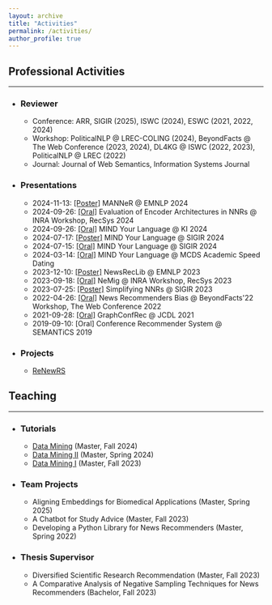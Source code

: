 ```yaml
---
layout: archive
title: "Activities"
permalink: /activities/
author_profile: true
---
```


## Professional Activities
--------------------------

* ### Reviewer
  * Conference: ARR, SIGIR (2025), ISWC (2024), ESWC (2021, 2022, 2024)
  * Workshop: PoliticalNLP @ LREC-COLING (2024), BeyondFacts @ The Web Conference (2023, 2024), DL4KG @ ISWC (2022, 2023), PoliticalNLP @ LREC (2022)  
  * Journal: Journal of Web Semantics, Information Systems Journal

* ### Presentations
  * 2024-11-13: [[Poster]](https://andreeaiana.github.io/files/13112014_findings_emnlp.pdf) MANNeR @ EMNLP 2024
  * 2024-09-26: [[Oral]](https://andreeaiana.github.io/files/18102024_workshop_inra.pdf) Evaluation of Encoder Architectures in NNRs @ INRA Workshop, RecSys 2024
  * 2024-09-26: [[Oral]](https://andreeaiana.github.io/files/26092024_extended_abstract_ki.pdf) MIND Your Language @ KI 2024
  * 2024-07-17: [[Poster]](https://andreeaiana.github.io/files/17072024_resource_sigir.pdf) MIND Your Language @ SIGIR 2024
  * 2024-07-15: [[Oral]](https://andreeaiana.github.io/files/15072024_resource_sigir.pdf) MIND Your Language @ SIGIR 2024
  * 2024-03-14: [[Oral]](https://andreeaiana.github.io/files/240314_mcds_academic_speed_dating.pdf) MIND Your Language @ MCDS Academic Speed Dating
  * 2023-12-10: [[Poster]](https://andreeaiana.github.io/files/231210_demo_emnlp.pdf) NewsRecLib @ EMNLP 2023
  * 2023-09-18: [[Oral]](https://andreeaiana.github.io/files/230918_workshop_recsys.pdf) NeMig @ INRA Workshop, RecSys 2023
  * 2023-07-25: [[Poster]](https://andreeaiana.github.io/files/230725_short_sigir.pdf) Simplifying NNRs @ SIGIR 2023
  * 2022-04-26: [[Oral]](https://andreeaiana.github.io/files/220426_workshop_webconf.pdf) News Recommenders Bias @ BeyondFacts'22 Workshop, The Web Conference 2022
  * 2021-09-28: [[Oral]](https://andreeaiana.github.io/files/210928_long_jcdl.pdf) GraphConfRec @ JCDL 2021
  * 2019-09-10: [Oral] Conference Recommender System @ SEMANTiCS 2019


* ### Projects
  * [ReNewRS](https://www.uni-mannheim.de/dws/research/projects/renewrs/)

## Teaching
-----------

* ### Tutorials
  * [Data Mining](https://www.uni-mannheim.de/dws/teaching/course-details/courses-for-master-candidates/ie-500-data-mining/) (Master, Fall 2024)
  * [Data Mining II](https://www.uni-mannheim.de/dws/teaching/course-details/courses-for-master-candidates/ie-672-data-mining-2/) (Master, Spring 2024)
  * [Data Mining I](https://www.uni-mannheim.de/dws/teaching/course-details/courses-for-master-candidates/ie-500-data-mining/) (Master, Fall 2023)
* ### Team Projects
  * Aligning Embeddings for Biomedical Applications (Master, Spring 2025)
  * A Chatbot for Study Advice (Master, Fall 2023)
  * Developing a Python Library for News Recommenders (Master, Spring 2022)
* ### Thesis Supervisor
  * Diversified Scientific Research Recommendation (Master, Fall 2023)
  * A Comparative Analysis of Negative Sampling Techniques for News Recommenders (Bachelor, Fall 2023)
